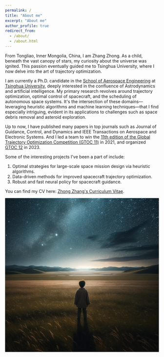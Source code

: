 ```yaml
---
permalink: /
title: "About me"
excerpt: "About me"
author_profile: true
redirect_from: 
  - /about/
  - /about.html
---
```


From Tongliao, Inner Mongolia, China, I am Zhang Zhong. As a child, beneath the vast canopy of stars, my curiosity about the universe was ignited. This passion eventually guided me to Tsinghua University, where I now delve into the art of trajectory optimization.

I am currently a Ph.D. candidate in the [School of Aerospace Engineering](https://www.hy.tsinghua.edu.cn/hyen/) at [Tsinghua University](https://www.tsinghua.edu.cn/en/), deeply interested in the confluence of Astrodynamics and artificial intelligence. My primary research revolves around trajectory optimization, optimal control of spacecraft, and the scheduling of autonomous space systems. It's the intersection of these domains—leveraging heuristic algorithms and machine learning techniques—that I find especially intriguing, evident in its applications to challenges such as space debris removal and asteroid exploration.

Up to now, I have published many papers in top journals such as Journal of Guidance, Control, and Dynamics and IEEE Transactions on Aerospace and Electronic Systems. And I led a team to win the [11th edition of the Global Trajectory Optimization Competition (GTOC 11)](https://sophia.estec.esa.int/gtoc_portal/?page_id=782) in 2021, and organized [GTOC 12](https://sophia.estec.esa.int/gtoc_portal/?page_id=1261) in 2023.

Some of the interesting projects I've been a part of include:
1. Optimal strategies for large-scale space mission design via heuristic algorithms.
2. Data-driven methods for improved spacecraft trajectory optimization.
3. Robust and fast neural policy for spacecraft guidance.

You can find my CV here: [Zhong Zhang's Curriculum Vitae](../assets/CV_20231023.pdf).

![](../images/WhenIwasaChild.png)
